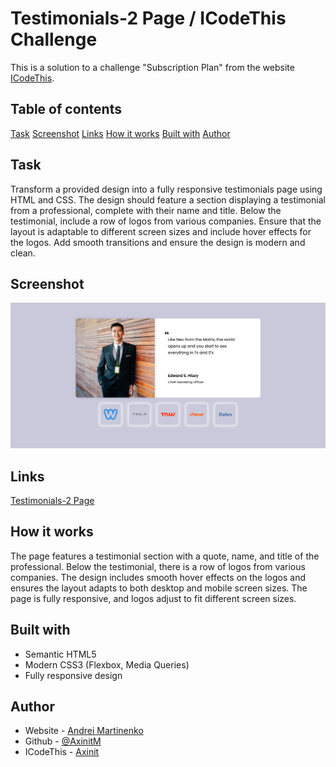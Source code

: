 # Testimonials-2 Page / ICodeThis Challenge

This is a solution to a challenge "Subscription Plan" from the website [ICodeThis](https://icodethis.com/modes/design-to-code/467/submissions).

## Table of contents
[Task](#task)
[Screenshot](#screenshot)
[Links](#links)
[How it works](#how-it-works)
[Built with](#built-with)
[Author](#author)

## Task

Transform a provided design into a fully responsive testimonials page using HTML and CSS. The design should feature a section displaying a testimonial from a professional, complete with their name and title. 
Below the testimonial, include a row of logos from various companies. Ensure that the layout is adaptable to different screen sizes and include hover effects for the logos. Add smooth transitions and ensure the design is modern and clean.


## Screenshot

![](./images/screenshot.png)

## Links

[Testimonials-2 Page](https://axinitm.github.io/Testimonials-2-Page-ICodeThis-Challenge/)

## How it works

The page features a testimonial section with a quote, name, and title of the professional.
Below the testimonial, there is a row of logos from various companies.
The design includes smooth hover effects on the logos and ensures the layout adapts to both desktop and mobile screen sizes.
The page is fully responsive, and logos adjust to fit different screen sizes.

## Built with

- Semantic HTML5
- Modern CSS3 (Flexbox, Media Queries)
- Fully responsive design

## Author

- Website - [Andrei Martinenko](https://www.frontender.biz)
- Github - [@AxinitM](https://github.com/AxinitM)
- ICodeThis - [Axinit](https://icodethis.com/Axinit)
